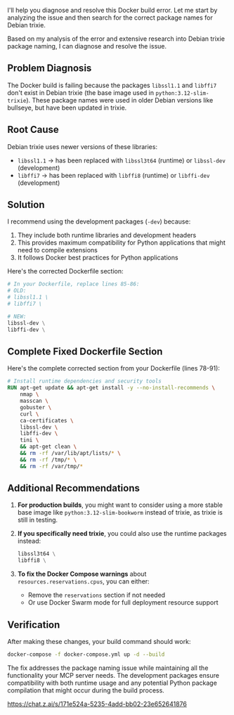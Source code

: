 

I'll help you diagnose and resolve this Docker build error. Let me start by analyzing the issue and then search for the correct package names for Debian trixie.







Based on my analysis of the error and extensive research into Debian trixie package naming, I can diagnose and resolve the issue.

## Problem Diagnosis

The Docker build is failing because the packages `libssl1.1` and `libffi7` don't exist in Debian trixie (the base image used in `python:3.12-slim-trixie`). These package names were used in older Debian versions like bullseye, but have been updated in trixie.

## Root Cause

Debian trixie uses newer versions of these libraries:
- `libssl1.1` → has been replaced with `libssl3t64` (runtime) or `libssl-dev` (development)
- `libffi7` → has been replaced with `libffi8` (runtime) or `libffi-dev` (development)

## Solution

I recommend using the development packages (`-dev`) because:
1. They include both runtime libraries and development headers
2. This provides maximum compatibility for Python applications that might need to compile extensions
3. It follows Docker best practices for Python applications

Here's the corrected Dockerfile section:

```dockerfile
# In your Dockerfile, replace lines 85-86:
# OLD:
# libssl1.1 \
# libffi7 \

# NEW:
libssl-dev \
libffi-dev \
```

## Complete Fixed Dockerfile Section

Here's the complete corrected section from your Dockerfile (lines 78-91):

```dockerfile
# Install runtime dependencies and security tools
RUN apt-get update && apt-get install -y --no-install-recommends \
    nmap \
    masscan \
    gobuster \
    curl \
    ca-certificates \
    libssl-dev \
    libffi-dev \
    tini \
    && apt-get clean \
    && rm -rf /var/lib/apt/lists/* \
    && rm -rf /tmp/* \
    && rm -rf /var/tmp/*
```

## Additional Recommendations

1. **For production builds**, you might want to consider using a more stable base image like `python:3.12-slim-bookworm` instead of trixie, as trixie is still in testing.

2. **If you specifically need trixie**, you could also use the runtime packages instead:
   ```dockerfile
   libssl3t64 \
   libffi8 \
   ```

3. **To fix the Docker Compose warnings** about `resources.reservations.cpus`, you can either:
   - Remove the `reservations` section if not needed
   - Or use Docker Swarm mode for full deployment resource support

## Verification

After making these changes, your build command should work:
```bash
docker-compose -f docker-compose.yml up -d --build
```

The fix addresses the package naming issue while maintaining all the functionality your MCP server needs. The development packages ensure compatibility with both runtime usage and any potential Python package compilation that might occur during the build process.

https://chat.z.ai/s/171e524a-5235-4add-bb02-23e652641876
